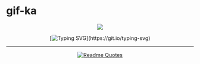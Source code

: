 # gif-ka
<div id="header" align="center">
  
  <img src="https://media.giphy.com/media/SQwF8iLrL0oKx6gpDq/giphy.gif"/>
  
</div>

<div align="center">
  
[![Typing SVG]([https://readme-typing-svg.herokuapp.com?font=Caveat&weight=600&size=40&pause=1000&color=00902E&center=true&vCenter=true&width=440&lines=Hello+traveler+%5E_%5E;.+.+.+.+.+.+.+.+.+.+.+.+.+.+.+.+.+.+.+.+.+.+.+.+.+.+.+.+.+;Glad+to+see+you+on+my+page!+;.+.+.+.+.+.+.+.+.+.+.+.+.+.+.+.+.+.+.+.+.+.+.+.+.+.+.+.+.+;I+wish+you+a+good+day+%3A3;.+.+.+.+.+.+.+.+.+.+.+.+.+.+.+.+.+.+.+.+.+.+.+.+.+.+.+.+.+](https://raw.githubusercontent.com/vitaliysapuglicev/vitalysapuglicev/main/giphy.webp))](https://git.io/typing-svg)
</div>

<div align="center">
  <hr>
  
  [![Readme Quotes](https://quotes-github-readme.vercel.app/api?type=horizontal&theme=nord)](https://github.com/piyushsuthar/github-readme-quotes)
  </hr>
</div>
